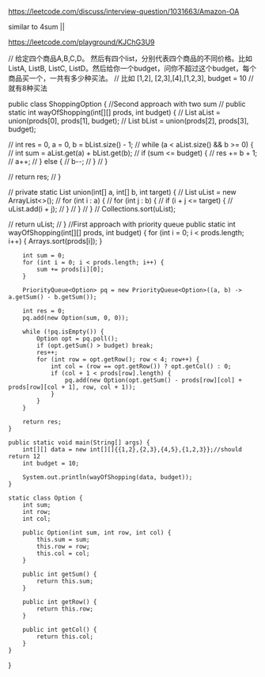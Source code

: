https://leetcode.com/discuss/interview-question/1031663/Amazon-OA

similar to 4sum || 


https://leetcode.com/playground/KJChG3U9


// 给定四个商品A,B,C,D。 然后有四个list，分别代表四个商品的不同价格。比如ListA, ListB, ListC, ListD。然后给你一个budget，问你不超过这个budget，每个商品买一个，一共有多少种买法。
// 比如 [1,2], [2,3],[4],[1,2,3], budget = 10
// 就有8种买法



public class ShoppingOption {
    //Second approach with two sum
//     public static int wayOfShopping(int[][] prods, int budget) {
//         List<Integer> aList = union(prods[0], prods[1], budget);
//         List<Integer> bList = union(prods[2], prods[3], budget);
        
//         int res = 0, a = 0, b = bList.size() - 1;
//         while (a < aList.size() && b >= 0) {
//             int sum = aList.get(a) + bList.get(b);
//             if (sum <= budget) {
//                 res += b + 1;
//                 a++;
//             } else {
//                 b--;
//             }
//         }
        
//         return res;
//     }
    
//     private static List<Integer> union(int[] a, int[] b, int target) {
//         List<Integer> uList = new ArrayList<>();
//         for (int i : a) {
//             for (int j : b) {
//                 if (i + j <= target) {
//                     uList.add(i + j);
//                 }
//             }
//         }
//         Collections.sort(uList);
        
//         return uList;
//     }
    //First approach with priority queue
    public static int wayOfShopping(int[][] prods, int budget) {
        for (int i = 0; i < prods.length; i++) {
            Arrays.sort(prods[i]);
        }
        
        int sum = 0;
        for (int i = 0; i < prods.length; i++) {
            sum += prods[i][0];
        }
        
        PriorityQueue<Option> pq = new PriorityQueue<Option>((a, b) -> a.getSum() - b.getSum());
        
        int res = 0;
        pq.add(new Option(sum, 0, 0));
        
        while (!pq.isEmpty()) {
            Option opt = pq.poll();
            if (opt.getSum() > budget) break;
            res++;
            for (int row = opt.getRow(); row < 4; row++) {
                int col = (row == opt.getRow()) ? opt.getCol() : 0;
                if (col + 1 < prods[row].length) {
                    pq.add(new Option(opt.getSum() - prods[row][col] + prods[row][col + 1], row, col + 1));
                }
            }
        }
        
        return res;
    }
    
    public static void main(String[] args) {
        int[][] data = new int[][]{{1,2},{2,3},{4,5},{1,2,3}};//should return 12
        int budget = 10;
        
        System.out.println(wayOfShopping(data, budget));
    }
    
    static class Option {
        int sum;
        int row;
        int col;
        
        public Option(int sum, int row, int col) {
            this.sum = sum;
            this.row = row;
            this.col = col;
        }
        
        public int getSum() {
            return this.sum;
        }
        
        public int getRow() {
            return this.row;
        }
        
        public int getCol() {
            return this.col;
        }
    }
}
